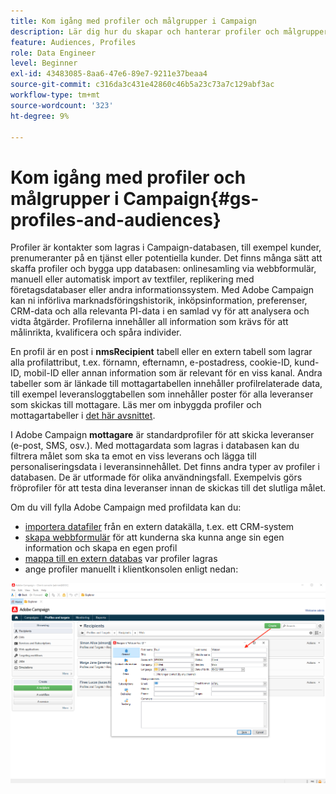 ```yaml
---
title: Kom igång med profiler och målgrupper i Campaign
description: Lär dig hur du skapar och hanterar profiler och målgrupper i Campaign
feature: Audiences, Profiles
role: Data Engineer
level: Beginner
exl-id: 43483085-8aa6-47e6-89e7-9211e37beaa4
source-git-commit: c316da3c431e42860c46b5a23c73a7c129abf3ac
workflow-type: tm+mt
source-wordcount: '323'
ht-degree: 9%

---
```


# Kom igång med profiler och målgrupper i Campaign{#gs-profiles-and-audiences}

Profiler är kontakter som lagras i Campaign-databasen, till exempel kunder, prenumeranter på en tjänst eller potentiella kunder. Det finns många sätt att skaffa profiler och bygga upp databasen: onlinesamling via webbformulär, manuell eller automatisk import av textfiler, replikering med företagsdatabaser eller andra informationssystem. Med Adobe Campaign kan ni införliva marknadsföringshistorik, inköpsinformation, preferenser, CRM-data och alla relevanta PI-data i en samlad vy för att analysera och vidta åtgärder. Profilerna innehåller all information som krävs för att målinrikta, kvalificera och spåra individer.

En profil är en post i **nmsRecipient** tabell eller en extern tabell som lagrar alla profilattribut, t.ex. förnamn, efternamn, e-postadress, cookie-ID, kund-ID, mobil-ID eller annan information som är relevant för en viss kanal. Andra tabeller som är länkade till mottagartabellen innehåller profilrelaterade data, till exempel leveransloggtabellen som innehåller poster för alla leveranser som skickas till mottagare. Läs mer om inbyggda profiler och mottagartabeller i [det här avsnittet](../dev/datamodel.md#ootb-profiles).

I Adobe Campaign **mottagare** är standardprofiler för att skicka leveranser (e-post, SMS, osv.). Med mottagardata som lagras i databasen kan du filtrera målet som ska ta emot en viss leverans och lägga till personaliseringsdata i leveransinnehållet. Det finns andra typer av profiler i databasen. De är utformade för olika användningsfall. Exempelvis görs fröprofiler för att testa dina leveranser innan de skickas till det slutliga målet.


Om du vill fylla Adobe Campaign med profildata kan du:

* [importera datafiler](../start/import.md) från en extern datakälla, t.ex. ett CRM-system
* [skapa webbformulär](../dev/webapps.md) för att kunderna ska kunna ange sin egen information och skapa en egen profil
* [mappa till en extern databas](../connect/fda.md) var profiler lagras
* ange profiler manuellt i klientkonsolen enligt nedan:

![](assets/create-profile.png)

<!--You can also select your message audience in an external file: recipients are stored not in the database, but in files. These are known as “external” deliveries. These contacts can be imported or not in Adobe Campaign. [Learn more](external-profiles.md).-->
